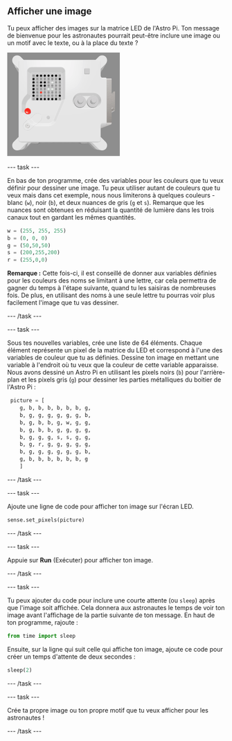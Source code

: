## Afficher une image

Tu peux afficher des images sur la matrice LED de l'Astro Pi. Ton message de bienvenue pour les astronautes pourrait peut-être inclure une image ou un motif avec le texte, ou à la place du texte ?

![Une capture d'écran de la fenêtre de l'émulateur montrant l'unité de vol avec la matrice de LED affichant une image de l'unité de vol elle-même](images/fu-pic.png)

--- task ---

En bas de ton programme, crée des variables pour les couleurs que tu veux définir pour dessiner une image. Tu peux utiliser autant de couleurs que tu veux mais dans cet exemple, nous nous limiterons à quelques couleurs - blanc (`w`), noir (`b`), et deux nuances de gris (`g` et `s`). Remarque que les nuances sont obtenues en réduisant la quantité de lumière dans les trois canaux tout en gardant les mêmes quantités.

```python
w = (255, 255, 255)
b = (0, 0, 0)
g = (50,50,50)
s = (200,255,200)
r = (255,0,0)
```

**Remarque :** Cette fois-ci, il est conseillé de donner aux variables définies pour les couleurs des noms se limitant à une lettre, car cela permettra de gagner du temps à l'étape suivante, quand tu les saisiras de nombreuses fois. De plus, en utilisant des noms à une seule lettre tu pourras voir plus facilement l'image que tu vas dessiner.

--- /task ---

--- task ---



Sous tes nouvelles variables, crée une liste de 64 éléments. Chaque élément représente un pixel de la matrice du LED et correspond à l'une des variables de couleur que tu as définies. Dessine ton image en mettant une variable à l'endroit où tu veux que la couleur de cette variable apparaisse. Nous avons dessiné un Astro Pi en utilisant les pixels noirs (`b`) pour l'arrière-plan et les pixels gris (`g`) pour dessiner les parties métalliques du boitier de l'Astro Pi :

```python
 picture = [
    g, b, b, b, b, b, b, g,
    b, g, g, g, g, g, g, b,
    b, g, b, b, g, w, g, g,
    b, g, b, b, g, g, g, g,
    b, g, g, g, s, s, g, g,
    b, g, r, g, g, g, g, g,
    b, g, g, g, g, g, g, b,
    g, b, b, b, b, b, b, g
    ]
```
--- /task ---

--- task ---

Ajoute une ligne de code pour afficher ton image sur l'écran LED.

```python
sense.set_pixels(picture)
```

--- /task ---

--- task ---

Appuie sur **Run** (Exécuter) pour afficher ton image.

--- /task ---

--- task ---

Tu peux ajouter du code pour inclure une courte attente (ou `sleep`) après que l'image soit affichée. Cela donnera aux astronautes le temps de voir ton image avant l'affichage de la partie suivante de ton message. En haut de ton programme, rajoute :

```python
from time import sleep
```

Ensuite, sur la ligne qui suit celle qui affiche ton image, ajoute ce code pour créer un temps d'attente de deux secondes :

```python
sleep(2)
```

--- /task ---

--- task ---

Crée ta propre image ou ton propre motif que tu veux afficher pour les astronautes !

--- /task ---

